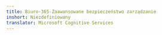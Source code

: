 ```yaml
---
title: Biuro-365-Zaawansowane bezpieczeństwo zarządzanie
inshort: Niezdefiniowany
translator: Microsoft Cognitive Services
---
```




